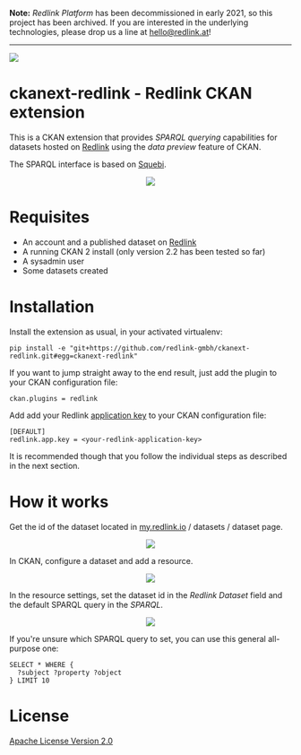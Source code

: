 **Note:** _Redlink Platform_ has been decommissioned in early 2021, so this project has been archived. If you are interested in the underlying technologies, please drop us a line at [hello@redlink.at](mailto:hello@redlink.at)!

---

<a href="http://redlink.co"><img src="http://redlink-gmbh.github.io/ckanext-redlink/images/banner.png" /></a>

ckanext-redlink - Redlink CKAN extension
===========================================================================

This is a CKAN extension that provides *SPARQL querying* capabilities for datasets
hosted on [Redlink](http://redlink.co) using the *data preview* feature of CKAN.

The SPARQL interface is based on [Squebi](https://github.com/tkurz/squebi).

<p align="center">
  <img src="http://redlink-gmbh.github.io/ckanext-redlink/images/ckanext-redlink-preview.png" />
</p>


Requisites
==========

* An account and a published dataset on [Redlink](https://my.redlink.io/)
* A running CKAN 2 install (only version 2.2 has been tested so far)
* A sysadmin user
* Some datasets created


Installation
============

Install the extension as usual, in your activated virtualenv:

    pip install -e "git+https://github.com/redlink-gmbh/ckanext-redlink.git#egg=ckanext-redlink"

If you want to jump straight away to the end result, just add the plugin to
your CKAN configuration file:

    ckan.plugins = redlink

Add add your Redlink [application key](http://dev.redlink.io/faq#get-key) to your CKAN configuration
file:

    [DEFAULT]
    redlink.app.key = <your-redlink-application-key>

It is recommended though that you follow the individual steps as described in
the next section.

How it works
============

Get the id of the dataset located in [my.redlink.io](https://my.redlink.io) / datasets / dataset page.

<p align="center">
  <img src="http://redlink-gmbh.github.io/ckanext-redlink/images/redlink-dataset-id.png" />
</p>

In CKAN, configure a dataset and add a resource.

<p align="center">
  <img src="http://redlink-gmbh.github.io/ckanext-redlink/images/ckan-add-new-resource.png" />
</p>

In the resource settings, set the dataset id in the *Redlink Dataset* field and the default SPARQL query in the *SPARQL*.

<p align="center">
  <img src="http://redlink-gmbh.github.io/ckanext-redlink/images/redlink-resource.png" />
</p>

If you're unsure which SPARQL query to set, you can use this general all-purpose one:
```
SELECT * WHERE {
  ?subject ?property ?object
} LIMIT 10
```

License
=======

[Apache License Version 2.0](LICENSE.txt)
